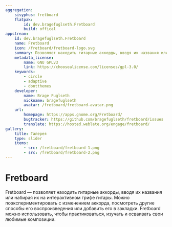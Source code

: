 ```yaml
---
aggregation:
    sisyphus: fretboard
    flatpak:
        id: dev.bragefuglseth.Fretboard
        build: offical
appstream:
    id: dev.bragefuglseth.Fretboard
    name: Fretboard
    icon: /fretboard/fretboard-logo.svg
    summary: Позволяет находить гитарные аккорды, вводя их названия или отображая их на интерактивном грифе гитары.
    metadata_license:
        name: GNU GPLv3
        link: https://choosealicense.com/licenses/gpl-3.0/
    keywords:
        - circle
        - adaptive
        - dontthemes
    developer:
        name: Brage Fuglseth
        nickname: bragefuglseth
        avatar: /fretboard/fretboard-avatar.png
    url:
        homepage: https://apps.gnome.org/Fretboard/
        bugtracker: https://github.com/bragefuglseth/fretboard/issues
        translate: https://hosted.weblate.org/engage/fretboard/
gallery:
    title: Галерея
    type: slider
    items:
        - src: /fretboard/fretboard-1.png
        - src: /fretboard/fretboard-2.png
---
```


# Fretboard

Fretboard — позволяет находить гитарные аккорды, вводя их названия или набирая их на интерактивном грифе гитары. Можно поэкспериментировать с изменением аккорда, посмотреть другие способы его воспроизведения или добавить его в закладки. Fretboard можно использовать, чтобы практиковаться, изучать и осваивать свои любимые композиции.

<AGWGallery />

<!--@include: @apps/_parts/install/content-repo.md-->
<!--@include: @apps/_parts/install/content-flatpak.md-->
